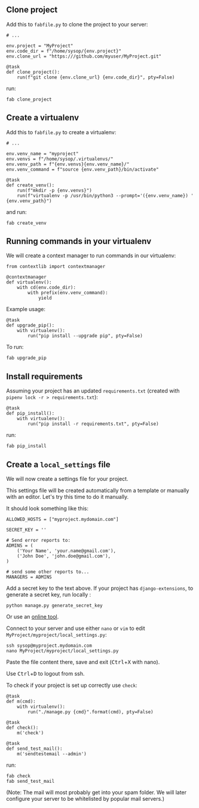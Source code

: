## Clone project

Add this to `fabfile.py` to clone the project to your server:

    # ...

    env.project = "MyProject"
    env.code_dir = f"/home/sysop/{env.project}"
    env.clone_url = "https:///github.com/myuser/MyProject.git"

    @task
    def clone_project():
        run(f"git clone {env.clone_url} {env.code_dir}", pty=False)


run:

    fab clone_project

## Create a virtualenv

Add this to `fabfile.py` to create a virtualenv:

    # ...

    env.venv_name = "myproject"
    env.venvs = f"/home/sysop/.virtualenvs/"
    env.venv_path = f"{env.venvs}{env.venv_name}/"
    env.venv_command = f"source {env.venv_path}/bin/activate"

    @task
    def create_venv():
        run(f"mkdir -p {env.venvs}")
        run(f"virtualenv -p /usr/bin/python3 --prompt='({env.venv_name}) ' {env.venv_path}")

and run:

    fab create_venv

## Running commands in your virtualenv

We will create a context manager to run commands in our virtualenv:

    from contextlib import contextmanager

    @contextmanager
    def virtualenv():
        with cd(env.code_dir):
            with prefix(env.venv_command):
                yield

Example usage:

    @task
    def upgrade_pip():
        with virtualenv():
            run("pip install --upgrade pip", pty=False)

To run:

    fab upgrade_pip


## Install requirements

Assuming your project has an updated `requirements.txt` (created with `pipenv lock -r > requirements.txt`):

    @task
    def pip_install():
        with virtualenv():
            run("pip install -r requirements.txt", pty=False)

run:

    fab pip_install

## Create a `local_settings` file

We will now create a settings file for your project.

This settings file will be created automatically from a template or manually with an editor.  Let's try this time to do it manually.

It should look something like this:

    ALLOWED_HOSTS = ["myproject.mydomain.com"]

    SECRET_KEY = ''

    # Send error reports to:
    ADMINS = (
        ('Your Name', 'your.name@gmail.com'),
        ('John Doe', 'john.doe@gmail.com'),
    )

    # send some other reports to...
    MANAGERS = ADMINS

Add a secret key to the text above.  If your project has `django-extensions`, to generate a secret key, run locally :

    python manage.py generate_secret_key

Or use an [online tool](https://www.miniwebtool.com/django-secret-key-generator/).

Connect to your server and use either `nano` or `vim` to edit `MyProject/myproject/local_settings.py`:

    ssh sysop@myproject.mydomain.com
    nano MyProject/myproject/local_settings.py

Paste the file content there, save and exit (<kbd>Ctrl</kbd>+<kbd>X</kbd> with nano).

Use <kbd>Ctrl</kbd>+<kbd>D</kbd> to logout from ssh.

To check if your project is set up correctly use `check`:

    @task
    def m(cmd):
        with virtualenv():
            run("./manage.py {cmd}".format(cmd), pty=False)

    @task
    def check():
        m('check')

    @task
    def send_test_mail():
        m('sendtestemail --admin')

run:

    fab check
    fab send_test_mail

(Note: The mail will most probably get into your spam folder.  We will later configure your server to be whitelisted by popular mail servers.)